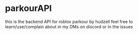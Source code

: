 # parkourAPI
this is the backend API for roblox parkour by hudzell feel free to learn/use/complain about in my DMs on discord or in the issues

